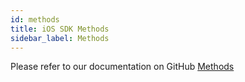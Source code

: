 ```yaml
---
id: methods
title: iOS SDK Methods
sidebar_label: Methods
---
```


Please refer to our documentation on GitHub [Methods](https://github.com/ostdotcom/ost-wallet-sdk-ios/tree/develop#ost-wallet-sdk-apis)